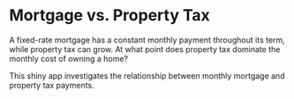 # Mortgage vs. Property Tax
A fixed-rate mortgage has a constant monthly payment
throughout its term, while property tax can grow. At what point does property
tax dominate the monthly cost of owning a home?

This shiny app investigates the relationship between monthly mortgage and
property tax payments.

